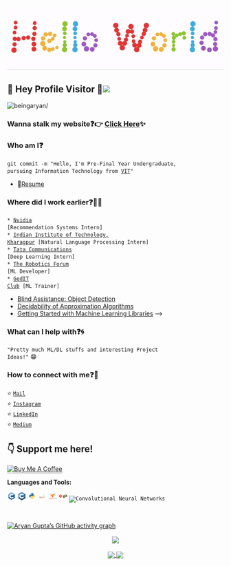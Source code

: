 

<!--
**beingaryan/beingaryan** is a ✨ _special_ ✨ repository because its `README.md` (this file) appears on your GitHub profile.
- [GIT: Version Control System ](https://medium.com/beingryaan/git-a-version-control-system-b1fcec6c1220)
- <code>git commit -m "Hello, I'm Pre-Final Year Undergraduate, pursuing Information Technology from [VIT](http://www.vit.edu/)"</code>
- [Azure Cloud System](https://medium.com/beingryaan/how-azure-cloud-system-is-bringing-transformation-eedd1c98a692)
Here are some ideas to get you started:
var topics = 
git commit -m 
- 🔭 I’m currently working on ...
- 🌱 I’m currently learning ...
- 👯 I’m looking to collaborate on ...
- 🤔 I’m looking for help with ...
- 💬 Ask me about ...
- 📫 How to reach me: ...
- 😄 Pronouns: ...
- ⚡ Fun fact: ...
-->

<p align="center">
  <img src="https://github.com/beingaryan/beingaryan/blob/master/readme.gif">
</p>

## :rainbow: Hey Profile Visitor :eyes:<img src="https://raw.githubusercontent.com/iampavangandhi/iampavangandhi/master/gifs/Hi.gif" width="30px">
<p align="left"> <img src=https://komarev.com/ghpvc/?username=beingaryan alt=beingaryan/></p>

### Wanna stalk my website:question::point_right: [Click Here](https://beingaryan.github.io/):sparkles:

### Who am I:question: 
<code>git commit -m "Hello, I'm Pre-Final Year Undergraduate, pursuing Information Technology from [VIT](http://www.vit.edu/)"</code>
- 📝[Resume](https://beingaryan.github.io/docs/3_Internships_Gupta_Aryan_IT_2022_Resume.pdf)

### Where did I work earlier:question::man_technologist:
<code>* [Nvidia](https://github.com/NVIDIA/NVTabular/) [Recommendation Systems Intern]</code>    
<code>* [Indian Institute of Technology, Kharagpur](www.iitkgp.ac.in/) [Natural Language Processing Intern]</code>    
<code>* [Tata Communications](www.tatacommunications.com/) [Deep Learning Intern]</code>    
<code>* [The Robotics Forum](https://vitpunerobotics.com/) [ML Developer]</code>      
<code>* [GedIT Club](https://www.linkedin.com/company/gedit-coding-club-vit-pune/about/) [ML Trainer]</code>    




<!-- 
### What am I learning:question::point_down:	
<code>["NLP", "Computer Vision","Recommendation Systems"];</code>

### What are my featured projects:question::rocket:
<code>[Sign Language to Speech](https://github.com/beingaryan/Sign-To-Speech-Conversion)</code>:🙋‍♂️:     
<code>[Blind Assistance: Object Detection](https://github.com/beingaryan/Blind-Assistance-Object-Detection-and-Navigation)</code>:👨‍🦯:  
<code>[Construction Accident Analysis](https://github.com/beingaryan/Construction-Accident-Analysis)</code>:🏗: 

### Wanna see my blogs:question::fire:
<!-- BLOG-POST-LIST:START -->
- [Blind Assistance: Object Detection](https://medium.com/beingryaan/real-time-object-detection-along-with-distance-and-voice-alerts-for-blinds-a-blind-assistance-1708b97c3ecc)
- [Decidability of Approximation Algorithms](https://medium.com/aryan-gupta18/how-to-decide-suitability-of-approximation-algorithms-d8e45b90e530)
- [Getting Started with Machine Learning Libraries](https://medium.com/beingryaan/getting-started-with-machine-learning-libraries-3d0770ac864d)
 -->

<!-- BLOG-POST-LIST:END -->

### What can I help with:question::cyclone:
<code>"Pretty much ML/DL stuffs and interesting Project Ideas!"</code> :grin:


### How to connect with me:question::email:
:star: <code>[Mail](mailto:aryan.gupta18@vit.edu)</code>    
:star: <code>[Instagram](https://www.instagram.com/beingryaan/)</code>  
:star: <code>[LinkedIn](https://www.linkedin.com/in/aryan-gupta-6a9201191/)</code>  
:star: <code>[Medium](https://medium.com/@aryan.gupta18)</code>  


## :point_down: Support me here!
<a href="https://www.buymeacoffee.com/beingaryan" target="_blank"><img src="https://www.buymeacoffee.com/assets/img/custom_images/orange_img.png" alt="Buy Me A Coffee" style="height: 41px !important;width: 174px !important;box-shadow: 0px 3px 2px 0px rgba(190, 190, 190, 0.5) !important;-webkit-box-shadow: 0px 3px 2px 0px rgba(190, 190, 190, 0.5) !important;" ></a>


**Languages and Tools:**

<code><img height="20" alt="C" src="https://raw.githubusercontent.com/github/explore/5c058a388828bb5fde0bcafd4bc867b5bb3f26f3/topics/c/c.png"></code>
<code><img height="20" alt="C++" src="https://raw.githubusercontent.com/github/explore/80688e429a7d4ef2fca1e82350fe8e3517d3494d/topics/cpp/cpp.png"></code>
<code><img height="20" alt="Python" src="https://raw.githubusercontent.com/github/explore/80688e429a7d4ef2fca1e82350fe8e3517d3494d/topics/python/python.png"></code>
<code><img height="20" alt="MySql" src="https://raw.githubusercontent.com/github/explore/80688e429a7d4ef2fca1e82350fe8e3517d3494d/topics/mysql/mysql.png"></code>
<code><img height="20" alt="TensorFlow" src="https://raw.githubusercontent.com/github/explore/80688e429a7d4ef2fca1e82350fe8e3517d3494d/topics/tensorflow/tensorflow.png"></code>
<code><img height="20" alt="Git" src="https://raw.githubusercontent.com/github/explore/80688e429a7d4ef2fca1e82350fe8e3517d3494d/topics/git/git.png"></code>
<code><img height="20" alt="Convolutional Neural Networks" src="https://cdn.jsdelivr.net/npm/simple-icons@3.2.0/icons/cnn.svg"></code>


<br/>

[![Aryan Gupta’s GitHub activity graph](https://activity-graph.herokuapp.com/graph?username=beingaryan&theme=react-dark&hide_border=true)](https://github.com/beingaryan/)



<div align="center">
  <a >
  <img align="center" src="https://github-readme-streak-stats.herokuapp.com/?user=beingaryan&theme=black-ice&hide_border=true" width="800">
  </a>
  <br/>
  <br/>
  
  <a href="https://github.com/beingaryan/github-readme-stats">
    <img align="center" src="https://github-readme-stats.vercel.app/api/top-langs/?username=beingaryan&theme=dark&hide_border=true&text_color=fff&icon_color=03e8fc&title_color=03e8fc&count_private=true" />
  </a>
 <a href="https://github.com/beingaryan/github-readme-stats">
    <img align="center" src="https://github-readme-stats.vercel.app/api?username=beingaryan&count_private=true&theme=dark&show_icons=true&hide_border=true&text_color=fff&icon_color=03e8fc&title_color=03e8fc&card_width=3&line_height=40" />
  </a>
</div>
<br>


<!-- ![Aryan's github stats](https://github-readme-stats.vercel.app/api?username=beingaryan&show_icons=true&theme=radical) -->
